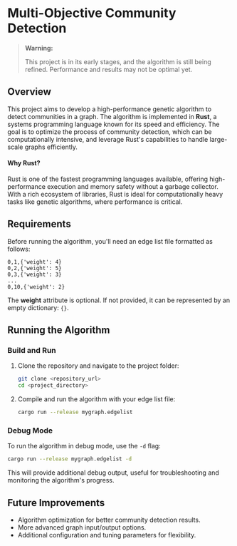 # Multi-Objective Community Detection

> **Warning:**  
>
> This project is in its early stages, and the algorithm is still being refined. Performance and results may not be optimal yet.

## Overview

This project aims to develop a high-performance genetic algorithm to detect communities in a graph. The algorithm is implemented in **Rust**, a systems programming language known for its speed and efficiency. The goal is to optimize the process of community detection, which can be computationally intensive, and leverage Rust's capabilities to handle large-scale graphs efficiently.

#### Why Rust?

Rust is one of the fastest programming languages available, offering high-performance execution and memory safety without a garbage collector. With a rich ecosystem of libraries, Rust is ideal for computationally heavy tasks like genetic algorithms, where performance is critical.

## Requirements

Before running the algorithm, you'll need an edge list file formatted as follows:

```plaintext
0,1,{'weight': 4}
0,2,{'weight': 5}
0,3,{'weight': 3}
...
0,10,{'weight': 2}
```

The **weight** attribute is optional. If not provided, it can be represented by an empty dictionary: `{}`.

## Running the Algorithm

### Build and Run

1. Clone the repository and navigate to the project folder:
   ```bash
   git clone <repository_url>
   cd <project_directory>
   ```

2. Compile and run the algorithm with your edge list file:
   ```bash
   cargo run --release mygraph.edgelist
   ```

### Debug Mode

To run the algorithm in debug mode, use the `-d` flag:
```bash
cargo run --release mygraph.edgelist -d
```

This will provide additional debug output, useful for troubleshooting and monitoring the algorithm's progress.

## Future Improvements

- Algorithm optimization for better community detection results.
- More advanced graph input/output options.
- Additional configuration and tuning parameters for flexibility.